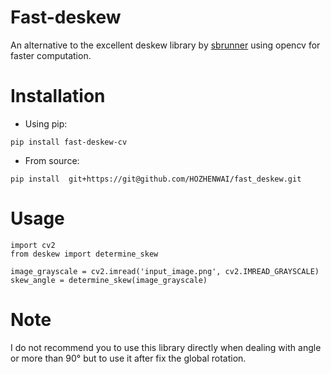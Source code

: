 # Fast-deskew
An alternative to the excellent deskew library by [sbrunner](https://github.com/sbrunner/deskew) using opencv for faster computation.

# Installation
- Using pip:
```
pip install fast-deskew-cv
```
- From source:
```
pip install  git+https://git@github.com/HOZHENWAI/fast_deskew.git
```

# Usage
```
import cv2
from deskew import determine_skew

image_grayscale = cv2.imread('input_image.png', cv2.IMREAD_GRAYSCALE)
skew_angle = determine_skew(image_grayscale)
```

# Note
I do not recommend you to use this library directly when dealing with angle or more than 90° but to use it after fix the global rotation.
